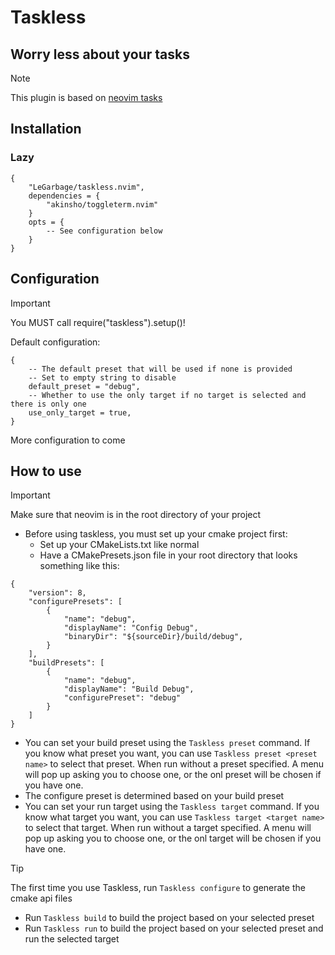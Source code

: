 # Taskless
## Worry less about your tasks

> [!NOTE]
> This plugin is based on [neovim tasks](https://github.com/Shatur/neovim-tasks)

## Installation

### Lazy
```
{
    "LeGarbage/taskless.nvim",
    dependencies = {
        "akinsho/toggleterm.nvim"
    }
    opts = {
        -- See configuration below
    }
}
```

## Configuration
> [!IMPORTANT]
> You MUST call require("taskless").setup()!

Default configuration:
```
{
    -- The default preset that will be used if none is provided
    -- Set to empty string to disable
    default_preset = "debug",
    -- Whether to use the only target if no target is selected and there is only one
    use_only_target = true,
}
```
More configuration to come

## How to use

> [!IMPORTANT]
> Make sure that neovim is in the root directory of your project

- Before using taskless, you must set up your cmake project first:
  - Set up your CMakeLists.txt like normal
  - Have a CMakePresets.json file in your root directory that looks something like this:
```
{
    "version": 8,
    "configurePresets": [
        {
            "name": "debug",
            "displayName": "Config Debug",
            "binaryDir": "${sourceDir}/build/debug",
        }
    ],
    "buildPresets": [
        {
            "name": "debug",
            "displayName": "Build Debug",
            "configurePreset": "debug"
        }
    ]
}
```
- You can set your build preset using the ```Taskless preset``` command. If you know what preset you want, you can use ```Taskless preset <preset name>``` to select that preset. When run without a preset specified. A menu will pop up asking you to choose one, or the onl preset will be chosen if you have one.
- The configure preset is determined based on your build preset
- You can set your run target using the ```Taskless target``` command. If you know what target you want, you can use ```Taskless target <target name>``` to select that target. When run without a target specified. A menu will pop up asking you to choose one, or the onl target will be chosen if you have one.
> [!TIP]
>  The first time you use Taskless, run ```Taskless configure``` to generate the cmake api files
- Run ```Taskless build``` to build the project based on your selected preset
- Run ```Taskless run``` to build the project based on your selected preset and run the selected target
